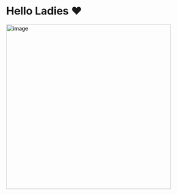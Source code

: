 <h1>Hello Ladies ❤️</h1>
<img width="439" alt="image" src="https://github.com/user-attachments/assets/013166e2-8b5b-44bc-aa7d-019bbe16d377">
